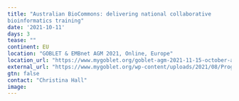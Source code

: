```yaml
---
title: "Australian BioCommons: delivering national collaborative
bioinformatics training"
date: '2021-10-11'
days: 3
tease: ""
continent: EU
location: "GOBLET & EMBnet AGM 2021, Online, Europe"
location_url: "https://www.mygoblet.org/goblet-agm-2021-11-15-october-agenda-and-registration/"
external_url: "https://www.mygoblet.org/wp-content/uploads/2021/08/Programme-of-GOBLET-EMBnet-AGM2021.pdf#page=3"
gtn: false
contact: "Christina Hall"
image: 
---
```

